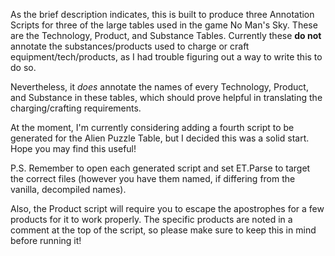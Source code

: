 As the brief description indicates, this is built to produce three Annotation Scripts for three of the large tables used in the game No Man's Sky. These are the Technology, Product, and Substance Tables. Currently these **do not** annotate the substances/products used to charge or craft equipment/tech/products, as I had trouble figuring out a way to write this to do so.

Nevertheless, it *does* annotate the names of every Technology, Product, and Substance in these tables, which should prove helpful in translating the charging/crafting requirements.

At the moment, I'm currently considering adding a fourth script to be generated for the Alien Puzzle Table, but I decided this was a solid start. Hope you may find this useful!

P.S. Remember to open each generated script and set ET.Parse to target the correct files (however you have them named, if differing from the vanilla, decompiled names). 

Also, the Product script will require you to escape the apostrophes for a few products for it to work properly. The specific products are noted in a comment at the top of the script, so please make sure to keep this in mind before running it!
